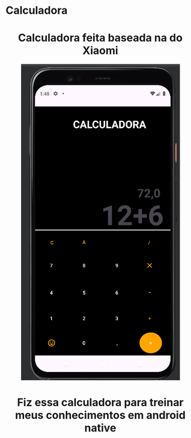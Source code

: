 # Calculadora 


<div align="center">
    <h1>Calculadora feita baseada na do Xiaomi</h1>
    <img src="img/print.png" alt="Imagem">
    <h1>Fiz essa calculadora para treinar meus conhecimentos em android native</h1>
</div>
